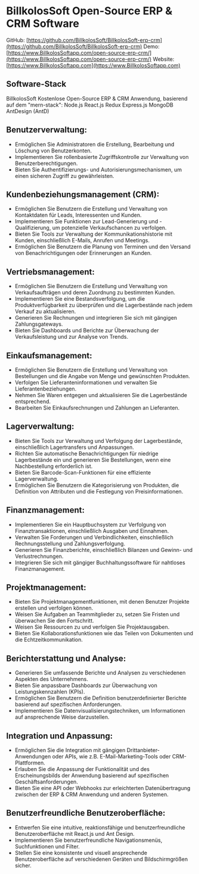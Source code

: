 # BillkolosSoft Open-Source ERP & CRM Software

GitHub: [https://github.com/BillkolosSoft/BillkolosSoft-erp-crm](https://github.com/BillkolosSoft/BillkolosSoft-erp-crm)
Demo: [https://www.BillkolosSoftapp.com/open-source-erp-crm/](https://www.BillkolosSoftapp.com/open-source-erp-crm/)
Website: [https://www.BillkolosSoftapp.com](https://www.BillkolosSoftapp.com)

## Software-Stack

BillkolosSoft Kostenlose Open-Source ERP & CRM Anwendung, basierend auf dem "mern-stack": Node.js React.js Redux Express.js MongoDB AntDesign (AntD)

## Benutzerverwaltung:

- Ermöglichen Sie Administratoren die Erstellung, Bearbeitung und Löschung von Benutzerkonten.
- Implementieren Sie rollenbasierte Zugriffskontrolle zur Verwaltung von Benutzerberechtigungen.
- Bieten Sie Authentifizierungs- und Autorisierungsmechanismen, um einen sicheren Zugriff zu gewährleisten.

## Kundenbeziehungsmanagement (CRM):

- Ermöglichen Sie Benutzern die Erstellung und Verwaltung von Kontaktdaten für Leads, Interessenten und Kunden.
- Implementieren Sie Funktionen zur Lead-Generierung und -Qualifizierung, um potenzielle Verkaufschancen zu verfolgen.
- Bieten Sie Tools zur Verwaltung der Kommunikationshistorie mit Kunden, einschließlich E-Mails, Anrufen und Meetings.
- Ermöglichen Sie Benutzern die Planung von Terminen und den Versand von Benachrichtigungen oder Erinnerungen an Kunden.

## Vertriebsmanagement:

- Ermöglichen Sie Benutzern die Erstellung und Verwaltung von Verkaufsaufträgen und deren Zuordnung zu bestimmten Kunden.
- Implementieren Sie eine Bestandsverfolgung, um die Produktverfügbarkeit zu überprüfen und die Lagerbestände nach jedem Verkauf zu aktualisieren.
- Generieren Sie Rechnungen und integrieren Sie sich mit gängigen Zahlungsgateways.
- Bieten Sie Dashboards und Berichte zur Überwachung der Verkaufsleistung und zur Analyse von Trends.

## Einkaufsmanagement:

- Ermöglichen Sie Benutzern die Erstellung und Verwaltung von Bestellungen und die Angabe von Menge und gewünschten Produkten.
- Verfolgen Sie Lieferanteninformationen und verwalten Sie Lieferantenbeziehungen.
- Nehmen Sie Waren entgegen und aktualisieren Sie die Lagerbestände entsprechend.
- Bearbeiten Sie Einkaufsrechnungen und Zahlungen an Lieferanten.

## Lagerverwaltung:

- Bieten Sie Tools zur Verwaltung und Verfolgung der Lagerbestände, einschließlich Lagertransfers und Anpassungen.
- Richten Sie automatische Benachrichtigungen für niedrige Lagerbestände ein und generieren Sie Bestellungen, wenn eine Nachbestellung erforderlich ist.
- Bieten Sie Barcode-Scan-Funktionen für eine effiziente Lagerverwaltung.
- Ermöglichen Sie Benutzern die Kategorisierung von Produkten, die Definition von Attributen und die Festlegung von Preisinformationen.

## Finanzmanagement:

- Implementieren Sie ein Hauptbuchsystem zur Verfolgung von Finanztransaktionen, einschließlich Ausgaben und Einnahmen.
- Verwalten Sie Forderungen und Verbindlichkeiten, einschließlich Rechnungsstellung und Zahlungsverfolgung.
- Generieren Sie Finanzberichte, einschließlich Bilanzen und Gewinn- und Verlustrechnungen.
- Integrieren Sie sich mit gängiger Buchhaltungssoftware für nahtloses Finanzmanagement.

## Projektmanagement:

- Bieten Sie Projektmanagementfunktionen, mit denen Benutzer Projekte erstellen und verfolgen können.
- Weisen Sie Aufgaben an Teammitglieder zu, setzen Sie Fristen und überwachen Sie den Fortschritt.
- Weisen Sie Ressourcen zu und verfolgen Sie Projektausgaben.
- Bieten Sie Kollaborationsfunktionen wie das Teilen von Dokumenten und die Echtzeitkommunikation.

## Berichterstattung und Analyse:

- Generieren Sie umfassende Berichte und Analysen zu verschiedenen Aspekten des Unternehmens.
- Bieten Sie anpassbare Dashboards zur Überwachung von Leistungskennzahlen (KPIs).
- Ermöglichen Sie Benutzern die Definition benutzerdefinierter Berichte basierend auf spezifischen Anforderungen.
- Implementieren Sie Datenvisualisierungstechniken, um Informationen auf ansprechende Weise darzustellen.

## Integration und Anpassung:

- Ermöglichen Sie die Integration mit gängigen Drittanbieter-Anwendungen oder APIs, wie z.B. E-Mail-Marketing-Tools oder CRM-Plattformen.
- Erlauben Sie die Anpassung der Funktionalität und des Erscheinungsbilds der Anwendung basierend auf spezifischen Geschäftsanforderungen.
- Bieten Sie eine API oder Webhooks zur erleichterten Datenübertragung zwischen der ERP & CRM Anwendung und anderen Systemen.

## Benutzerfreundliche Benutzeroberfläche:

- Entwerfen Sie eine intuitive, reaktionsfähige und benutzerfreundliche Benutzeroberfläche mit React.js und Ant Design.
- Implementieren Sie benutzerfreundliche Navigationsmenüs, Suchfunktionen und Filter.
- Stellen Sie eine konsistente und visuell ansprechende Benutzeroberfläche auf verschiedenen Geräten und Bildschirmgrößen sicher.